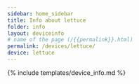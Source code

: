 ```yaml
---
sidebar: home_sidebar
title: Info about lettuce
folder: info
layout: deviceinfo
# name of the page (/{{permalink}}.html)
permalink: /devices/lettuce/
device: lettuce
---
```

{% include templates/device_info.md %}
